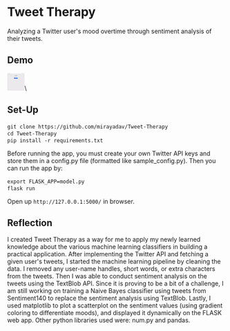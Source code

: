 # Tweet Therapy
Analyzing a Twitter user's mood overtime through sentiment analysis of their tweets.

## Demo
<img src="demo.gif" width="40" height="40">\

## Set-Up

```
git clone https://github.com/mirayadav/Tweet-Therapy
cd Tweet-Therapy
pip install -r requirements.txt
```

Before running the app, you must create your own Twitter API keys and store them in a config.py file (formatted like sample_config.py). Then you can run the app by:

```
export FLASK_APP=model.py
flask run
```
Open up ```http://127.0.0.1:5000/``` in browser.

## Reflection
I created Tweet Therapy as a way for me to apply my newly learned knowledge about the various machine learning classifiers in building a practical application. After implementing the Twitter API and fetching a given user's tweets, I started the machine learning pipeline by cleaning the data. I removed any user-name handles, short words, or extra characters from the tweets. Then I was able to conduct sentiment analysis on the tweets using the TextBlob API. Since it is proving to be a bit of a challenge, I am still working on training a Naive Bayes classifier using tweets from Sentiment140 to replace the sentiment analysis using TextBlob. Lastly, I used matplotlib to plot a scatterplot on the sentiment values (using gradient coloring to differentiate moods), and displayed it dynamically on the FLASK web app. Other python libraries used were: num.py and pandas.
